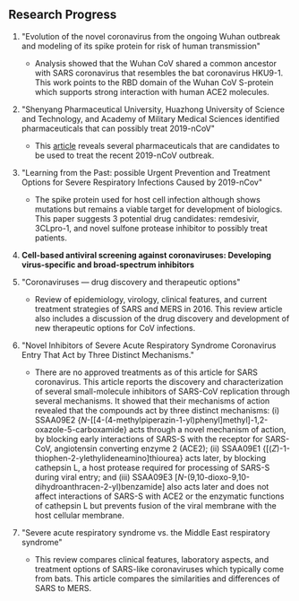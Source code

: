 ## Research Progress

1. "Evolution of the novel coronavirus from the ongoing Wuhan outbreak and modeling of its spike protein for risk of human transmission"    
    * Analysis showed that the Wuhan CoV shared a common ancestor with SARS coronavirus that resembles the bat coronavirus HKU9-1. This work points to the RBD domain of the Wuhan CoV S-protein which supports strong interaction with human ACE2 molecules. 
2. "Shenyang Pharmaceutical University, Huazhong University of Science and Technology, and Academy of Military Medical Sciences identified pharmaceuticals that can possibly treat 2019-nCoV"    
    * This [article](https://mp.weixin.qq.com/s/TlI0d4XsfrrFtYHhWI7h6g) reveals several pharmaceuticals that are candidates to be used to treat the recent 2019-nCoV outbreak. 
3. "Learning from the Past: possible Urgent Prevention and Treatment Options for Severe Respiratory Infections Caused by 2019-nCov"    
    * The spike protein used for host cell infection although shows mutations but remains a viable target for development of biologics. This paper suggests 3 potential drug candidates: remdesivir, 3CLpro-1, and novel sulfone protease inhibitor to possibly treat patients.
4. **Cell-based antiviral screening against coronaviruses: Developing virus-specific and broad-spectrum inhibitors** 

5. "Coronaviruses — drug discovery and therapeutic options"    
    * Review of epidemiology, virology, clinical features, and current treatment strategies of SARS and MERS in 2016. This review article also includes a discussion of the drug discovery and development of new therapeutic options for CoV infections.    
6. "Novel Inhibitors of Severe Acute Respiratory Syndrome Coronavirus Entry That Act by Three Distinct Mechanisms."       
    * There are no approved treatments as of this article for SARS coronavirus. This article reports the discovery and characterization of several small-molecule inhibitors of SARS-CoV replication through several mechanisms. It showed that their mechanisms of action revealed that the compounds act by three distinct mechanisms: (i) SSAA09E2 {*N*-[[4-(4-methylpiperazin-1-yl)phenyl]methyl]-1,2-oxazole-5-carboxamide} acts through a novel mechanism of action, by blocking early interactions of SARS-S with the receptor for SARS-CoV, angiotensin converting enzyme 2 (ACE2); (ii) SSAA09E1 {[(*Z*)-1-thiophen-2-ylethylideneamino]thiourea} acts later, by blocking cathepsin L, a host protease required for processing of SARS-S during viral entry; and (iii) SSAA09E3 [*N*-(9,10-dioxo-9,10-dihydroanthracen-2-yl)benzamide] also acts later and does not affect interactions of SARS-S with ACE2 or the enzymatic functions of cathepsin L but prevents fusion of the viral membrane with the host cellular membrane.
7. "Severe acute respiratory syndrome vs. the Middle East respiratory syndrome"    
    * This review compares clinical features, laboratory aspects, and treatment options of SARS-like coronaviruses which typically come from bats. This article compares the similarities and differences of SARS to MERS.